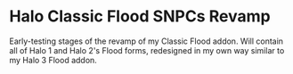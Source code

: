 # Halo Classic Flood SNPCs Revamp
 
Early-testing stages of the revamp of my Classic Flood addon. Will contain all of Halo 1 and Halo 2's Flood forms, redesigned in my own way similar to my Halo 3 Flood addon.
